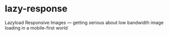 lazy-response
=============

Lazyload Responsive Images — getting serious about low bandwidth image loading in a mobile-first world

